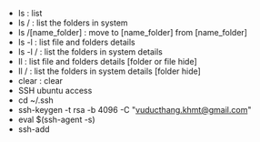 - ls : list
- ls / : list the folders in system
- ls /[name_folder] : move to [name_folder] from [name_folder]
- ls -l : list file and folders details 
- ls -l / : list the folders in system details
- ll : list file and folders details [folder or file hide]
- ll / : list the folders in system details [folder hide]
- clear : clear
- SSH ubuntu access
- cd ~/.ssh
- ssh-keygen -t rsa -b 4096 -C "vuducthang.khmt@gmail.com"
- eval $(ssh-agent -s)
- ssh-add

